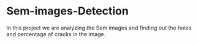 # Sem-images-Detection
In this project we are analyzing the Sem images and finding out the holes and percentage of cracks in the image.
